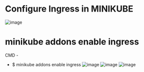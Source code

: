 # Configure Ingress in MINIKUBE
![image](https://github.com/ifsemail9/k8s/assets/133851700/d8db25c1-1bd6-4e2b-bb06-67cce6055401)
# minikube addons enable ingress
CMD -
* $ minikube addons enable ingress
![image](https://github.com/ifsemail9/k8s/assets/133851700/d1cd4020-e475-4d8d-8af0-c968606b2c8b)
![image](https://github.com/ifsemail9/k8s/assets/133851700/212dc2ca-1bba-4da9-bbfc-e0909ab206ca)
![image](https://github.com/ifsemail9/k8s/assets/133851700/4b279e1d-da5e-4890-8ba2-9172e5d1252b)



